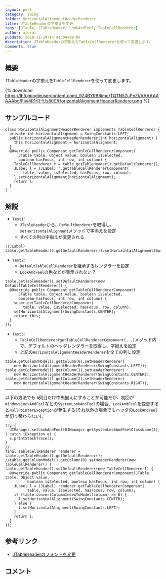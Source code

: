 ```yaml
---
layout: post
category: swing
folder: HorizontalAlignmentHeaderRenderer
title: JTableHeaderの字揃えを変更
tags: [JTable, JTableHeader, LookAndFeel, TableCellRenderer]
author: aterai
pubdate: 2010-11-29T14:41:04+09:00
description: JTableHeaderの字揃えをTableCellRendererを使って変更します。
comments: true
---
```

## 概要
`JTableHeader`の字揃えを`TableCellRenderer`を使って変更します。

{% download https://lh5.googleusercontent.com/_9Z4BYR88imo/TQTN5ZuPeZI/AAAAAAAAAbg/Fivi4R1rR-Y/s800/HorizontalAlignmentHeaderRenderer.png %}

## サンプルコード
<pre class="prettyprint"><code>class HorizontalAlignmentHeaderRenderer implements TableCellRenderer {
  private int horizontalAlignment = SwingConstants.LEFT;
  public HorizontalAlignmentHeaderRenderer(int horizontalAlignment) {
    this.horizontalAlignment = horizontalAlignment;
  }
  @Override public Component getTableCellRendererComponent(
      JTable table, Object value, boolean isSelected,
      boolean hasFocus, int row, int column) {
    TableCellRenderer r = table.getTableHeader().getDefaultRenderer();
    JLabel l = (JLabel) r.getTableCellRendererComponent(
        table, value, isSelected, hasFocus, row, column);
    l.setHorizontalAlignment(horizontalAlignment);
    return l;
  }
}
</code></pre>

## 解説
- `Test1`:
    - `JTableHeader`から、`DefaultRenderer`を取得し、`setHorizontalAlignment`メソッドで字揃えを設定
    - すべての列の字揃えが変更される

<!-- dummy comment line for breaking list -->

<pre class="prettyprint"><code>((JLabel) table.getTableHeader().getDefaultRenderer()).setHorizontalAlignment(SwingConstants.CENTER);
</code></pre>

- `Test2`:
    - `DefaultTableCellRenderer`を継承するレンダラーを設定
    - `LookAndFeel`の色などが表示されない？

<!-- dummy comment line for breaking list -->

<pre class="prettyprint"><code>table.getTableHeader().setDefaultRenderer(new DefaultTableCellRenderer() {
  @Override public Component getTableCellRendererComponent(
      JTable table, Object value, boolean isSelected,
      boolean hasFocus, int row, int column) {
    super.getTableCellRendererComponent(
        table, value, isSelected, hasFocus, row, column);
    setHorizontalAlignment(SwingConstants.CENTER);
    return this;
  }
});
</code></pre>

- `Test3`:
    - `TableCellRenderer#getTableCellRendererComponent(...)`メソッド内で、デフォルトのヘッダレンダラーを取得し、字揃えを設定
    - 上記の`HorizontalAlignmentHeaderRenderer`を全ての列に設定

<!-- dummy comment line for breaking list -->

<pre class="prettyprint"><code>table.getColumnModel().getColumn(0).setHeaderRenderer(
    new HorizontalAlignmentHeaderRenderer(SwingConstants.LEFT));
table.getColumnModel().getColumn(1).setHeaderRenderer(
    new HorizontalAlignmentHeaderRenderer(SwingConstants.CENTER));
table.getColumnModel().getColumn(2).setHeaderRenderer(
    new HorizontalAlignmentHeaderRenderer(SwingConstants.RIGHT));
</code></pre>

- - - -
以下の方法でも `0`列目だけ中央揃えにすることが可能だが、初回が`WindowsLookAndFeel`などの`SystemLookAndFeel`の場合、`LookAndFeel`を変更すると`NullPointerException`が発生する(それ以外の場合でもヘッダの`LookAndFeel`が切り替わらない)。

<pre class="prettyprint"><code>try {
  UIManager.setLookAndFeel(UIManager.getSystemLookAndFeelClassName());
} catch (Exception e) {
  e.printStackTrace();
}
//...
final TableCellRenderer renderer = table.getTableHeader().getDefaultRenderer();
//table.getColumnModel().getColumn(0).setHeaderRenderer(new TableCellRenderer() {
table.getTableHeader().setDefaultRenderer(new TableCellRenderer() {
  @Override public Component getTableCellRendererComponent(JTable table, Object value,
          boolean isSelected, boolean hasFocus, int row, int column) {
    JLabel l = (JLabel) renderer.getTableCellRendererComponent(
          table, value, isSelected, hasFocus, row, column);
    if (table.convertColumnIndexToModel(column) == 0) {
      l.setHorizontalAlignment(SwingConstants.CENTER);
    } else {
      l.setHorizontalAlignment(SwingConstants.LEFT);
    }
    return l;
  }
});
</code></pre>

## 参考リンク
- [JTableHeaderのフォントを変更](http://ateraimemo.com/Swing/HeaderFont.html)

<!-- dummy comment line for breaking list -->

## コメント
